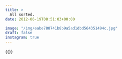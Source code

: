 ```yaml
---
title: >
  All sorted.
date: 2012-06-19T08:51:03+00:00

image: "/img/eabe788741b8b9a5ad1dbd564351494c.jpg"
draft: false
instagram: true
---
```


{{<photo src="/img/eabe788741b8b9a5ad1dbd564351494c.jpg">}}
